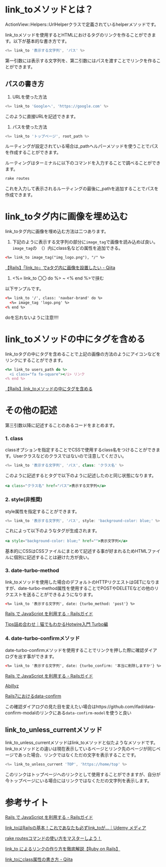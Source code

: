 # link_toメソッドとは？


ActionView::Helpers::UrlHelperクラスで定義されているhelperメソッドです。

link_toメソッドを使用するとHTMLにおける<a>タグのリンクを作ることができます。以下が基本的な書き方です。

```jsx
<%= link_to '表示する文字列', 'パス' %>
```

第一引数には表示する文字列を、第二引数にはパスを渡すことでリンクを作ることができます。

## パスの書き方

1. URLを使った方法

```jsx
<%= link_to 'Googleへ', 'https://google.com' %>
```

このように直接URLを記述できます。

1. パスを使った方法

```jsx
<%= link_to 'トップページ', root_path %>
```

ルーティングが設定されている場合は_pathヘルパーメソッドを使うことでパスを作成することができます。

ルーティングはターミナルに以下のコマンドを入力することで調べることができます。

```jsx
rake routes
```

これを入力して表示されるルーティングの最後に_pathを追加することでパスを作成できます。

# link_toタグ内に画像を埋め込む


link_toタグ内に画像を埋め込む方法は二つあります。

1. 下記のように表示する文字列の部分に`image_tag`で画像を読み込めば良い。`image_tag`の　（）内にclass名などの属性を追加できる。

```html
<%= link_to image_tag("img_logo.png"), "/" %>
```

[【Rails】「link_to」でaタグ内に画像を設置したい - Qiita](https://qiita.com/hacchi56/items/c357c07481564066c2f1)

1. <%= link_to  〇〇 do %> ~  <% end %>で挟む

以下サンプルです。

```html
<%= link_to '/', class: 'navbar-brand' do %>
  <%= image_tag 'logo.png' %>
<% end %>
```

doを忘れないように注意!!!!

# link_toメソッドの中にタグを含める


link_toタグの中にタグを含めることで上記の画像の方法のようにアイコンなどをリンクにすることができます。

```ruby
<%= link_to users_path do %>
  <i class="fa fa-square"></i> リンク
<% end %>
```

[【Rails】link_toメソッドの中にタグを含める](https://blog.yuhiisk.com/archive/2018/05/02/rails-link-to-in-tags.html)

# その他の記述


第三引数以降に記述することのあるコードをまとめます。

### 1. class

classオプションを指定することでCSSで使用するclass名をつけることができます。Userクラスなどのクラスではないので注意してください。

```jsx
<%= link_to '表示する文字列', 'パス', class: 'クラス名' %>
```

このように記述すると<a>タグで以下のように記述したのと同じ状態になります。

```jsx
<a class="クラス名" href="パス">表示する文字列</a>
```

### 2. style(非推奨)

style属性を指定することができます。

```jsx
<%= link_to '表示する文字列', 'パス', style: 'background-color: blue;' %>
```

これによって以下のような<a>タグが生成されます。

```jsx
<a style="background-color: blue;" href="">表示文字列</a>
```

基本的にCSSはCSSファイルにまとめて記述する事が好まれるためHTMLファイルに個別に記述することは避けた方が良い。

### 3. date-turbo-method

link_toメソッドを使用した場合のデフォルトのHTTPリクエストはGETになりますが、date-turbo-method属性を使用することでPOSTやDELETEなどの他のリクエストを送ることができるようになります。

```html
<%= link_to '表示する文字列', date: {turbo_method: 'post'} %>
```

[Rails で JavaScript を利用する - Railsガイド](https://railsguides.jp/working_with_javascript_in_rails.html#httpメソッド)

[Tips詰め合わせ｜猫でもわかるHotwire入門 Turbo編](https://zenn.dev/shita1112/books/cat-hotwire-turbo/viewer/tips)

### 4. **date-turbo-confirmメソッド**

date-turbo-confirmメソッドを使用することでリンクを押した際に確認ダイアログを出す事ができます。

```html
<%= link_to '表示する文字列', date: {turbo_confirm: '本当に削除しますか'} %>
```

[Rails で JavaScript を利用する - Railsガイド](https://railsguides.jp/working_with_javascript_in_rails.html#確認ダイアログ)

[Abillyz](https://abillyz.com/moco/studies/647)

[Rails7におけるdata-confirm](https://hazm.jp/archives/180)

この確認ダイアログの見た目を変えたい場合はhttps://github.com/ifad/data-confirm-modalのリンクにある`data-confirm-model`を使うと良い

## link_to_unless_currentメソッド


link_to_unless_currentメソッドはlink_toメソッドと似たようなメソッドです。link_toメソッドとの違いは現在表示しているベージとリンク先のページが同じページであった場合、リンクではなくただの文字を表示することです。

```jsx
<%= link_to_unless_current 'TOP', 'https://home/top' %>
```

このリンクはトップページへのリンクとして使用することができますが、自分が今トップページにいる場合にはリンクではなくただの文字列を表示します。

# 参考サイト


[Rails で JavaScript を利用する - Railsガイド](https://railsguides.jp/working_with_javascript_in_rails.html#httpメソッド)

[link_toはRailsの基本！これであなたも必ずlink_toが…｜Udemy メディア](https://udemy.benesse.co.jp/development/system/link-to.html)

[rake routesコマンドの使い方をマスターしよう！](https://pikawaka.com/rails/rake_routes)

[link_to によるリンクの作り方を徹底解説【Ruby on Rails】](https://ichigick.com/rails-link-to/)

[link_toにclass属性の書き方 - Qiita](https://qiita.com/s_tatsuki/items/a445e950efe974cac210)
